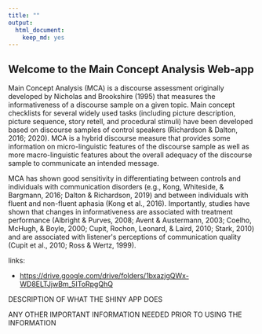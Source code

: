 ```yaml
---
title: ""
output:
  html_document:
    keep_md: yes
---
```


## Welcome to the Main Concept Analysis Web-app

Main Concept Analysis (MCA) is a discourse assessment originally developed by Nicholas and Brookshire (1995) that measures the informativeness of a discourse sample on a given topic. Main concept checklists for several widely used tasks (including picture description, picture sequence, story retell, and procedural stimuli) have been developed based on discourse samples of control speakers (Richardson & Dalton, 2016; 2020). MCA is a hybrid discourse measure that provides some information on micro-linguistic features of the discourse sample as well as more macro-linguistic features about the overall adequacy of the discourse sample to communicate an intended message.

MCA has shown good sensitivity in differentiating between controls and individuals with communication disorders (e.g., Kong, Whiteside, & Bargmann, 2016; Dalton & Richardson, 2019) and between individuals with fluent and non-fluent aphasia (Kong et al., 2016). Importantly, studies have shown that changes in informativeness are associated with treatment performance (Albright & Purves, 2008; Avent & Austermann, 2003; Coelho, McHugh, & Boyle, 2000; Cupit, Rochon, Leonard, & Laird, 2010; Stark, 2010) and are associated with listener's perceptions of communication quality (Cupit et al., 2010; Ross & Wertz, 1999).

links: 

- https://drive.google.com/drive/folders/1bxazjgQWx-WD8ELTJjwBm_5IToRpgQhQ

DESCRIPTION OF WHAT THE SHINY APP DOES

ANY OTHER IMPORTANT INFORMATION NEEDED PRIOR TO USING THE INFORMATION
